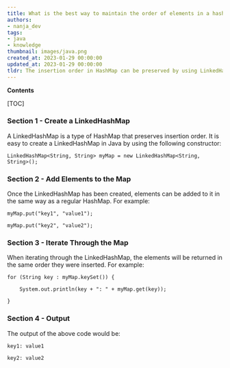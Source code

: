 ```yaml
---
title: What is the best way to maintain the order of elements in a hashmap?
authors:
- nanja_dev
tags:
- java
- knowledge
thumbnail: images/java.png
created_at: 2023-01-29 00:00:00
updated_at: 2023-01-29 00:00:00
tldr: The insertion order in HashMap can be preserved by using LinkedHashMap instead.
---
```


**Contents**

[TOC]

### Section 1 - Create a LinkedHashMap

A LinkedHashMap is a type of HashMap that preserves insertion order. It is easy to create a LinkedHashMap in Java by using the following constructor:

`LinkedHashMap<String, String> myMap = new LinkedHashMap<String, String>();`

### Section 2 - Add Elements to the Map

Once the LinkedHashMap has been created, elements can be added to it in the same way as a regular HashMap. For example:

`myMap.put("key1", "value1");`

`myMap.put("key2", "value2");`

### Section 3 - Iterate Through the Map

When iterating through the LinkedHashMap, the elements will be returned in the same order they were inserted. For example:

`for (String key : myMap.keySet()) {`

`    System.out.println(key + ": " + myMap.get(key));`

`}`

### Section 4 - Output

The output of the above code would be:

`key1: value1`

`key2: value2`
